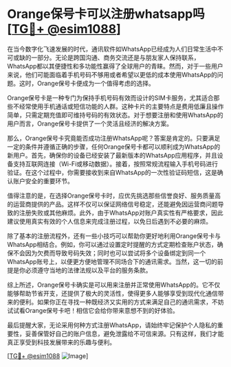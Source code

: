 # Orange保号卡可以注册whatsapp吗[[TG💪+ @esim1088](https://t.me/s/esim1088)]

在当今数字化飞速发展的时代，通讯软件如WhatsApp已经成为人们日常生活中不可或缺的一部分。无论是跨国沟通、商务交流还是与朋友家人保持联系，WhatsApp都以其便捷性和多功能性赢得了全球用户的青睐。然而，对于一些用户来说，他们可能面临着手机号码不够用或者希望以更低的成本使用WhatsApp的问题。这时，Orange保号卡便成为一个值得考虑的选择。

Orange保号卡是一种专门为保持手机号码有效而设计的SIM卡服务，尤其适合那些不经常使用手机通话或短信功能的人群。这种卡片的主要特点是费用低廉且操作简单，只需定期充值即可维持号码的有效状态。对于想要注册和使用WhatsApp的用户而言，Orange保号卡提供了一个灵活且经济的解决方案。

那么，Orange保号卡究竟能否成功注册WhatsApp呢？答案是肯定的。只要满足一定的条件并遵循正确的步骤，任何Orange保号卡都可以顺利成为WhatsApp的新用户。首先，确保你的设备已经安装了最新版本的WhatsApp应用程序，并且设备支持互联网连接（Wi-Fi或移动数据）。接着，按照常规流程输入手机号码进行验证。在这个过程中，你需要接收到来自WhatsApp的一次性验证码短信，这是确认账户安全的重要环节。

值得注意的是，在选择Orange保号卡时，应优先挑选那些信誉良好、服务质量高的运营商提供的产品。这样不仅可以保证网络信号稳定，还能避免因运营商问题导致的注册失败或其他麻烦。此外，由于WhatsApp对账户真实性有严格要求，因此建议使用真实有效的个人信息来完成注册过程，以免日后遇到不必要的麻烦。

除了基本的注册流程外，还有一些小技巧可以帮助你更好地利用Orange保号卡与WhatsApp相结合。例如，你可以通过设置定时提醒的方式定期检查账户状态，确保不会因为欠费而导致号码失效；同时也可以尝试将多个设备绑定到同一个WhatsApp账号上，以便更方便地管理不同场合下的通讯需求。当然，这一切的前提是你必须遵守当地的法律法规以及平台的服务条款。

综上所述，Orange保号卡确实是可以用来注册并正常使用WhatsApp的。它不仅能够帮助节省开支，还提供了极大的灵活性，使得更多人能够享受到现代化通信带来的便利。如果你正在寻找一种既经济又实用的方式来满足自己的通讯需求，不妨试试看Orange保号卡吧！相信它会给你带来意想不到的好体验。

最后提醒大家，无论采用何种方式注册WhatsApp，请始终牢记保护个人隐私的重要性，妥善保管好自己的账户信息，避免泄露给不可信来源。只有这样，我们才能真正享受到科技发展带来的乐趣与便利。

[[TG💪+ @esim1088](https://t.me/s/esim1088) ![Image](https://i.postimg.cc/4NQfJmqS/Snipaste-2025-05-13-00-14-12.png)]